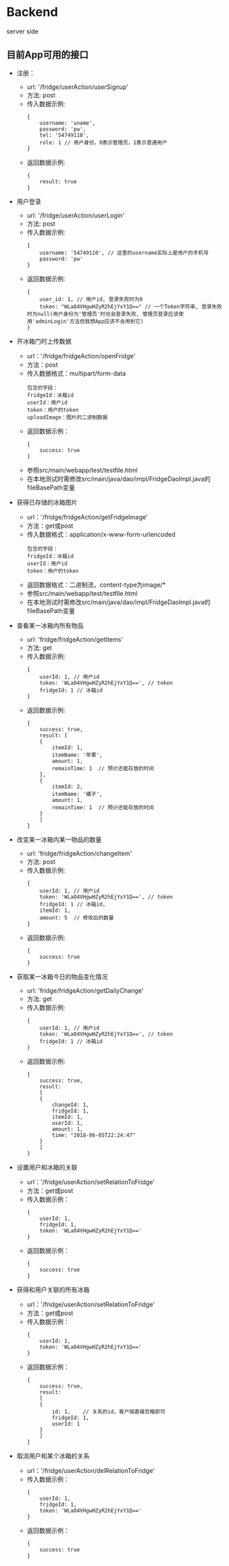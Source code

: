 # Backend
server side

## 目前App可用的接口
- 注册：
    - url: '/fridge/userAction/userSignup'
    - 方法: post
    - 传入数据示例: 
        ```
        {
            username: 'uname',
            password: 'pw',
            tel: '54749110',
            role: 1 // 用户身份，0表示管理员，1表示普通用户
        }
        ```
    - 返回数据示例:
        ```
        {
            result: true
        }
        ```

- 用户登录
    - url: '/fridge/userAction/userLogin'
    - 方法: post
    - 传入数据示例:
        ```
        {
            username: '54749110', // 这里的username实际上是用户的手机号
            password: 'pw'
        }
        ```
    - 返回数据示例:
        ```
        {
            user_id: 1, // 用户id, 登录失败时为0
            token: "WLaO4VHgwHZyR2hEjYxY1Q==" // 一个Token字符串, 登录失败时为null(用户身份为'管理员'时也会登录失败, 管理员登录应该使用'adminLogin'方法但我想App应该不会用到它)
        }
        ```

- 开冰箱门时上传数据
    - url：'/fridge/fridgeAction/openFridge'
    - 方法：post
    - 传入数据格式：multipart/form-data
        ```
        包含的字段：
        fridgeId：冰箱id
        userId：用户id
        token：用户的token
        uploadImage：图片的二进制数据
        ```
    - 返回数据示例：
        ```
        {
            success: true
        }
        ```
    - 参照src/main/webapp/test/testfile.html
    - 在本地测试时需修改src/main/java/dao/impl/FridgeDaoImpl.java的fileBasePath变量

- 获得已存储的冰箱图片
    - url：'/fridge/fridgeAction/getFridgeImage'
    - 方法：get或post
    - 传入数据格式：application/x-www-form-urlencoded
        ```
        包含的字段：
        fridgeId：冰箱id
        userId：用户id
        token：用户的token
        ```
    - 返回数据格式：二进制流，content-type为image/*
    - 参照src/main/webapp/test/testfile.html
    - 在本地测试时需修改src/main/java/dao/impl/FridgeDaoImpl.java的fileBasePath变量

- 查看某一冰箱内所有物品
    - url: 'fridge/fridgeAction/getItems'
    - 方法: get
    - 传入数据示例:
        ```
        {
            userId: 1, // 用户id
            token: 'WLaO4VHgwHZyR2hEjYxY1Q==', // token
            fridgeId: 1 // 冰箱id
        }
        ```
    - 返回数据示例: 
        ```
        {
            success: true,
            result: [
            {
                itemId: 1,
                itemName: '苹果',
                amount: 1,
                remainTime: 1  // 预计还能存放的时间
            },
            {
                itemId: 2,
                itemName: '橘子',
                amount: 1,
                remainTime: 1  // 预计还能存放的时间
            }
            ]
        }
        ```

- 改变某一冰箱内某一物品的数量
    - url: 'fridge/fridgeAction/changeItem'
    - 方法: post
    - 传入数据示例:
        ```
        {
            userId: 1, // 用户id
            token: 'WLaO4VHgwHZyR2hEjYxY1Q==', // token
            fridgeId: 1 // 冰箱id,
            itemId: 1,
            amount: 5  // 修改后的数量
        }
        ```
    - 返回数据示例:
        ```
        {
            success: true
        }
        ```

- 获取某一冰箱今日的物品变化情况
    - url: 'fridge/fridgeAction/getDailyChange'
    - 方法: get
    - 传入数据示例:
        ```
        {
            userId: 1, // 用户id
            token: 'WLaO4VHgwHZyR2hEjYxY1Q==', // token
            fridgeId: 1 // 冰箱id
        }
        ```
    - 返回数据示例:
        ```
        {
            success: true,
            result: 
            [
            {
                changeId: 1,
                fridgeId: 1,
                itemId: 1,
                userId: 1,
                amount: 1,
                time: "2018-06-05T22:24:47"
            }
            ]
        }
        ```
        
- 设置用户和冰箱的关联
    - url：'/fridge/userAction/setRelationToFridge'
    - 方法：get或post
    - 传入数据示例：
        ```
        {
            userId: 1,
            fridgeId: 1,
            token: 'WLaO4VHgwHZyR2hEjYxY1Q=='
        }
        ```
    - 返回数据示例：
        ```
        {
            success: true
        }
        ```
        
- 获得和用户关联的所有冰箱
    - url：'/fridge/userAction/setRelationToFridge'
    - 方法：get或post
    - 传入数据示例：
        ```
        {
            userId: 1,
            token: 'WLaO4VHgwHZyR2hEjYxY1Q=='
        }
        ```
    - 返回数据示例：
        ```
        {
            success: true,
            result: 
            [
            {
                id: 1,    // 关系的id，客户端直接忽略即可
                fridgeId: 1,
                userId: 1
            }
            ]
        }
        ```
        
- 取消用户和某个冰箱的关系
    - url：'/fridge/userAction/delRelationToFridge'
    - 传入数据示例：
        ```
        {
            userId: 1,
            fridgeId: 1,
            token: 'WLaO4VHgwHZyR2hEjYxY1Q=='
        }
        ```
    - 返回数据示例：
        ```
        {
            success: true
        }
        ```
